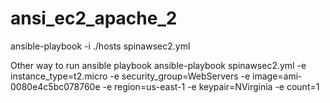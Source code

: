 # ansi_ec2_apache_2
ansible-playbook -i ./hosts spinawsec2.yml 

Other way to run ansible playbook
ansible-playbook spinawsec2.yml -e instance_type=t2.micro -e security_group=WebServers -e image=ami-0080e4c5bc078760e -e region=us-east-1 -e keypair=NVirginia -e count=1
